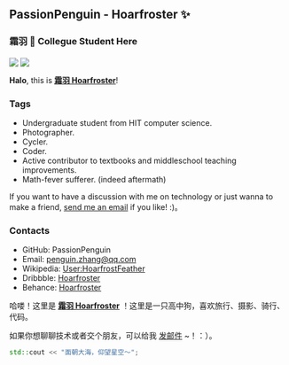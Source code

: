 ## PassionPenguin - Hoarfroster ✨
### 霜羽 🍻 Collegue Student Here

<img align="center" src="https://github-readme-stats.vercel.app/api?username=PassionPenguin&show_icons=true&layout=compact" />

<img align="center" src="https://github-readme-stats.vercel.app/api/top-langs/?username=PassionPenguin&layout=compact&langs_count=10" />

**Halo**, this is **[霜羽 Hoarfroster](https://github.com/PassionPenguin/)**!

### Tags

* Undergraduate student from HIT computer science.
* Photographer.
* Cycler.
* Coder.
* Active contributor to textbooks and middleschool teaching improvements.
* Math-fever sufferer. (indeed aftermath)

If you want to have a discussion with me on technology or just wanna to make a friend, [send me an email](mailto:hoarfroster@outlook.com) if you like! :)。

### Contacts

* GitHub: PassionPenguin
* Email: [penguin.zhang@qq.com](mailto:penguin.zhang@qq.com)
* Wikipedia: [User:HoarfrostFeather](https://zh.wikipedia.org/wiki/User:HoarfrostFeather)
* Dribbble: [Hoarfroster](https://dribbble.com/Hoarfroster)
* Behance: [Hoarfroster](https://www.behance.net/passionpenguin)

哈喽！这里是 **[霜羽 Hoarfroster](https://github.com/PassionPenguin/)** ！这里是一只高中狗，喜欢旅行、摄影、骑行、代码。

如果你想聊聊技术或者交个朋友，可以给我 [发邮件](mailto:hoarfroster@outlook.com) ~！：）。

```cpp
std::cout << "面朝大海，仰望星空～";
```
